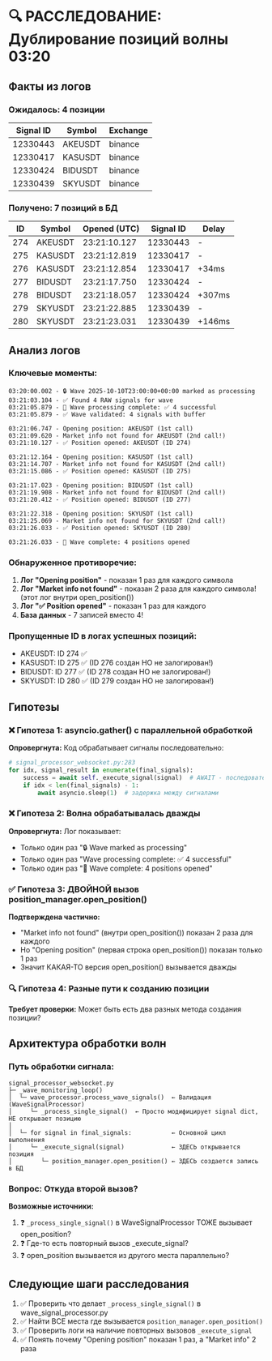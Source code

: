# 🔍 РАССЛЕДОВАНИЕ: Дублирование позиций волны 03:20

## Факты из логов

### Ожидалось: 4 позиции
| Signal ID | Symbol | Exchange |
|-----------|--------|----------|
| 12330443 | AKEUSDT | binance |
| 12330417 | KASUSDT | binance |
| 12330424 | BIDUSDT | binance |
| 12330439 | SKYUSDT | binance |

### Получено: 7 позиций в БД
| ID | Symbol | Opened (UTC) | Signal ID | Delay |
|----|--------|--------------|-----------|-------|
| 274 | AKEUSDT | 23:21:10.127 | 12330443 | - |
| 275 | KASUSDT | 23:21:12.819 | 12330417 | - |
| 276 | KASUSDT | 23:21:12.854 | 12330417 | +34ms |
| 277 | BIDUSDT | 23:21:17.750 | 12330424 | - |
| 278 | BIDUSDT | 23:21:18.057 | 12330424 | +307ms |
| 279 | SKYUSDT | 23:21:22.885 | 12330439 | - |
| 280 | SKYUSDT | 23:21:23.031 | 12330439 | +146ms |

## Анализ логов

### Ключевые моменты:

```
03:20:00.002 - 🔒 Wave 2025-10-10T23:00:00+00:00 marked as processing
03:21:03.104 - ✅ Found 4 RAW signals for wave
03:21:05.879 - 🌊 Wave processing complete: ✅ 4 successful
03:21:05.879 - ✅ Wave validated: 4 signals with buffer

03:21:06.747 - Opening position: AKEUSDT (1st call)
03:21:09.620 - Market info not found for AKEUSDT (2nd call!)
03:21:10.127 - ✅ Position opened: AKEUSDT (ID 274)

03:21:12.164 - Opening position: KASUSDT (1st call)
03:21:14.707 - Market info not found for KASUSDT (2nd call!)
03:21:15.086 - ✅ Position opened: KASUSDT (ID 275)

03:21:17.023 - Opening position: BIDUSDT (1st call)
03:21:19.908 - Market info not found for BIDUSDT (2nd call!)
03:21:20.412 - ✅ Position opened: BIDUSDT (ID 277)

03:21:22.318 - Opening position: SKYUSDT (1st call)
03:21:25.069 - Market info not found for SKYUSDT (2nd call!)
03:21:26.033 - ✅ Position opened: SKYUSDT (ID 280)

03:21:26.033 - 🎯 Wave complete: 4 positions opened
```

### Обнаруженное противоречие:

1. **Лог "Opening position"** - показан 1 раз для каждого символа
2. **Лог "Market info not found"** - показан 2 раза для каждого символа! (этот лог внутри open_position())
3. **Лог "✅ Position opened"** - показан 1 раз для каждого
4. **База данных** - 7 записей вместо 4!

### Пропущенные ID в логах успешных позиций:
- AKEUSDT: ID 274 ✅
- KASUSDT: ID 275 ✅ (ID 276 создан НО не залогирован!)
- BIDUSDT: ID 277 ✅ (ID 278 создан НО не залогирован!)
- SKYUSDT: ID 280 ✅ (ID 279 создан НО не залогирован!)

## Гипотезы

### ❌ Гипотеза 1: asyncio.gather() с параллельной обработкой
**Опровергнута:** Код обрабатывает сигналы последовательно:
```python
# signal_processor_websocket.py:283
for idx, signal_result in enumerate(final_signals):
    success = await self._execute_signal(signal)  # AWAIT - последовательно
    if idx < len(final_signals) - 1:
        await asyncio.sleep(1)  # задержка между сигналами
```

### ❌ Гипотеза 2: Волна обрабатывалась дважды
**Опровергнута:** Лог показывает:
- Только один раз "🔒 Wave marked as processing"
- Только один раз "Wave processing complete: ✅ 4 successful"
- Только один раз "🎯 Wave complete: 4 positions opened"

### ✅ Гипотеза 3: ДВОЙНОЙ вызов position_manager.open_position()
**Подтверждена частично:**
- "Market info not found" (внутри open_position()) показан 2 раза для каждого
- Но "Opening position" (первая строка open_position()) показан только 1 раз
- Значит КАКАЯ-ТО версия open_position() вызывается дважды

### 🔍 Гипотеза 4: Разные пути к созданию позиции
**Требует проверки:** Может быть есть два разных метода создания позиции?

## Архитектура обработки волн

### Путь обработки сигнала:

```
signal_processor_websocket.py
├─ _wave_monitoring_loop() 
│  └─ wave_processor.process_wave_signals()  ← Валидация (WaveSignalProcessor)
│     └─ _process_single_signal()  ← Просто модифицирует signal dict, НЕ открывает позицию
│  
│  └─ for signal in final_signals:           ← Основной цикл выполнения
│     └─ _execute_signal(signal)             ← ЗДЕСЬ открывается позиция
│        └─ position_manager.open_position() ← ЗДЕСЬ создается запись в БД
```

### Вопрос: Откуда второй вызов?

**Возможные источники:**
1. ❓ `_process_single_signal()` в WaveSignalProcessor ТОЖЕ вызывает open_position?
2. ❓ Где-то есть повторный вызов _execute_signal?
3. ❓ open_position вызывается из другого места параллельно?

## Следующие шаги расследования

1. ✅ Проверить что делает `_process_single_signal()` в wave_signal_processor.py
2. ✅ Найти ВСЕ места где вызывается `position_manager.open_position()`
3. ✅ Проверить логи на наличие повторных вызовов `_execute_signal`
4. ✅ Понять почему "Opening position" показан 1 раз, а "Market info" 2 раза
